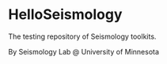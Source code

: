 # HelloSeismology
The testing repository of Seismology toolkits.

By Seismology Lab @ University of Minnesota
